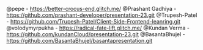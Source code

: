 @pepe - https://better-crocus-end.glitch.me/
@Prashant Gadhiya - https://github.com/prashant-developer/presentation-23.git
@Trupesh-Patel - https://github.com/Trupesh-Patel/Client-Side-Frontend-leanring.git
@volodymyrpukha - https://radical-fate-lift.glitch.me/
@Kundan Verma - https://github.com/kundanCloud/presentation-23.git
@BasantaBhujel - https://github.com/BasantaBhujel/basantapresentation.git
